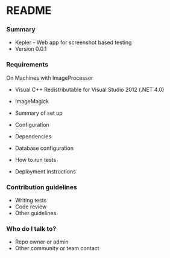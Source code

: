 # README #

### Summary ###

* Kepler - Web app for screenshot based testing
* Version 0.0.1

### Requirements ###

On Machines with ImageProcessor

* Visual C++ Redistributable for Visual Studio 2012 (.NET 4.0)
* ImageMagick


* Summary of set up
* Configuration
* Dependencies
* Database configuration
* How to run tests
* Deployment instructions

### Contribution guidelines ###

* Writing tests
* Code review
* Other guidelines

### Who do I talk to? ###

* Repo owner or admin
* Other community or team contact